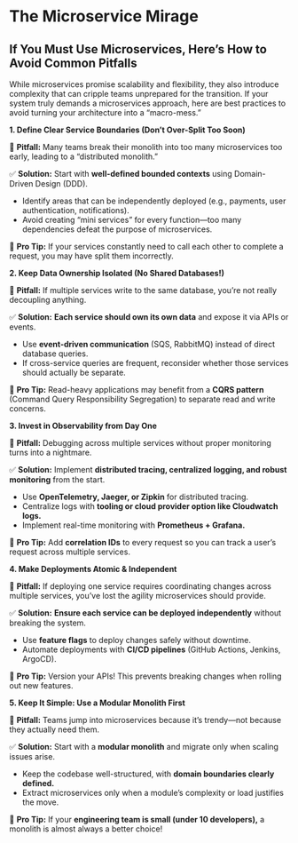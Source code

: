 # The Microservice Mirage

## If You Must Use Microservices, Here’s How to Avoid Common Pitfalls

While microservices promise scalability and flexibility, they also introduce complexity that can cripple teams unprepared for the transition. If your system truly demands a microservices approach, here are best practices to avoid turning your architecture into a “macro-mess.”

**1. Define Clear Service Boundaries (Don’t Over-Split Too Soon)**

🔹 **Pitfall:** Many teams break their monolith into too many microservices too early, leading to a “distributed monolith.”

✅ **Solution:** Start with **well-defined bounded contexts** using Domain-Driven Design (DDD).

- Identify areas that can be independently deployed (e.g., payments, user authentication, notifications).
- Avoid creating “mini services” for every function—too many dependencies defeat the purpose of microservices.

📌 **Pro Tip:** If your services constantly need to call each other to complete a request, you may have split them incorrectly.

**2. Keep Data Ownership Isolated (No Shared Databases!)**

🔹 **Pitfall:** If multiple services write to the same database, you’re not really decoupling anything.

✅ **Solution:** **Each service should own its own data** and expose it via APIs or events.

- Use **event-driven communication** (SQS, RabbitMQ) instead of direct database queries.
- If cross-service queries are frequent, reconsider whether those services should actually be separate.

📌 **Pro Tip:** Read-heavy applications may benefit from a **CQRS pattern** (Command Query Responsibility Segregation) to separate read and write concerns.

**3. Invest in Observability from Day One**

🔹 **Pitfall:** Debugging across multiple services without proper monitoring turns into a nightmare.

✅ **Solution:** Implement **distributed tracing, centralized logging, and robust monitoring** from the start.

- Use **OpenTelemetry, Jaeger, or Zipkin** for distributed tracing.
- Centralize logs with **tooling or cloud provider option like Cloudwatch logs.**
- Implement real-time monitoring with **Prometheus + Grafana.**

📌 **Pro Tip:** Add **correlation IDs** to every request so you can track a user’s request across multiple services.

**4. Make Deployments Atomic & Independent**

🔹 **Pitfall:** If deploying one service requires coordinating changes across multiple services, you’ve lost the agility microservices should provide.

✅ **Solution:** **Ensure each service can be deployed independently** without breaking the system.

- Use **feature flags** to deploy changes safely without downtime.
- Automate deployments with **CI/CD pipelines** (GitHub Actions, Jenkins, ArgoCD).

📌 **Pro Tip:** Version your APIs! This prevents breaking changes when rolling out new features.

**5. Keep It Simple: Use a Modular Monolith First**

🔹 **Pitfall:** Teams jump into microservices because it’s trendy—not because they actually need them.

✅ **Solution:** Start with a **modular monolith** and migrate only when scaling issues arise.

- Keep the codebase well-structured, with **domain boundaries clearly defined.**
- Extract microservices only when a module’s complexity or load justifies the move.

📌 **Pro Tip:** If your **engineering team is small (under 10 developers),** a monolith is almost always a better choice!
